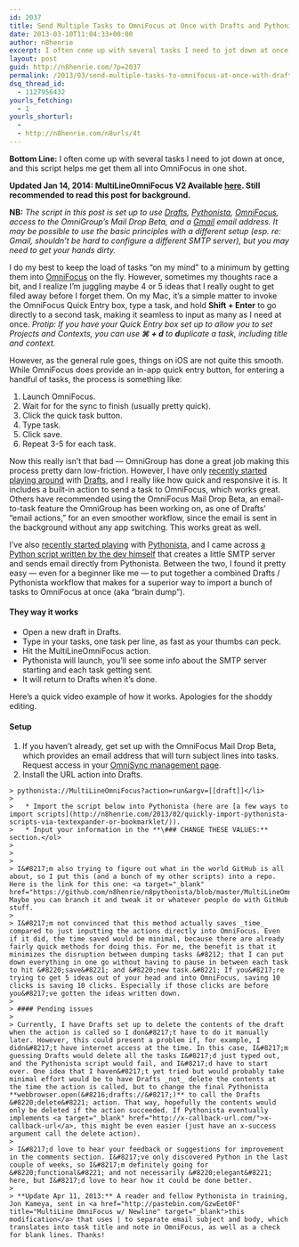 ```yaml
---
id: 2037
title: Send Multiple Tasks to OmniFocus at Once with Drafts and Pythonista
date: 2013-03-10T11:04:33+00:00
author: n8henrie
excerpt: I often come up with several tasks I need to jot down at once, and this script helps me get them all into OmniFocus in one shot.
layout: post
guid: http://n8henrie.com/?p=2037
permalink: /2013/03/send-multiple-tasks-to-omnifocus-at-once-with-drafts-and-pythonista/
dsq_thread_id:
  - 1127956432
yourls_fetching:
  - 1
yourls_shorturl:
  - 
  - http://n8henrie.com/n8urls/4t
---
```

**Bottom Line:** I often come up with several tasks I need to jot down at once, and this script helps me get them all into OmniFocus in one shot. <!--more-->

**Updated Jan 14, 2014: MultiLineOmniFocus V2 Available [here](http://n8henrie.com/2014/01/multilineomnifocus-v2-improved-launch-center-pro-and-callback-support-3/). Still recommended to read this post for background.**

**NB:** _The script in this post is set up to use <a target="_blank" href="https://itunes.apple.com/us/app/drafts/id502385074?mt=8&#038;at=10l5H6" title="Drafts on iTunes">Drafts</a>, <a target="_blank" href="https://itunes.apple.com/us/app/pythonista/id528579881?mt=8&#038;at=10l5H6" title="Pythonista on iTunes">Pythonista</a>, <a target="_blank" href="https://itunes.apple.com/us/app/omnifocus-2-for-iphone/id690305341?mt=8&at=10l5H6" title="OmniFocus iPhone on iTunes">OmniFocus</a>, access to the OmniGroup&#8217;s Mail Drop Beta, and a <a target="_blank" href="http://gmail.com">Gmail</a> email address. It may be possible to use the basic principles with a different setup (esp. re: Gmail, shouldn&#8217;t be hard to configure a different SMTP server), but you may need to get your hands dirty._

I do my best to keep the load of tasks &#8220;on my mind&#8221; to a minimum by getting them into <a target="_blank" href="https://itunes.apple.com/us/app/omnifocus/id402835630?mt=12&#038;at=10l5H6" title="OmniFocus at Mac App Store">OmniFocus</a> on the fly. However, sometimes my thoughts race a bit, and I realize I&#8217;m juggling maybe 4 or 5 ideas that I really ought to get filed away before I forget them. On my Mac, it&#8217;s a simple matter to invoke the OmniFocus Quick Entry box, type a task, and hold **Shift + Enter** to go directly to a second task, making it seamless to input as many as I need at once. _Protip: If you have your Quick Entry box set up to allow you to set Projects and Contexts, you can use **⌘ + d** to **d**uplicate a task, including title and context._

However, as the general rule goes, things on iOS are not quite this smooth. While OmniFocus does provide an in-app quick entry button, for entering a handful of tasks, the process is something like:

  1. Launch OmniFocus.
  2. Wait for for the sync to finish (usually pretty quick).
  3. Click the quick task button.
  4. Type task.
  5. Click save.
  6. Repeat 3-5 for each task.

Now this really isn&#8217;t that bad &#8212; OmniGroup has done a great job making this process pretty darn low-friction. However, I have only [recently started playing around](http://n8henrie.com/tag/drafts/) with <a target="_blank" href="https://itunes.apple.com/us/app/drafts/id502385074?mt=8&#038;at=10l5H6" title="Drafts on the App Store">Drafts</a>, and I really like how quick and responsive it is. It includes a built-in action to send a task to OmniFocus, which works great. Others have recommended using the OmniFocus Mail Drop Beta, an email-to-task feature the OmniGroup has been working on, as one of Drafts&#8217; &#8220;email actions,&#8221; for an even smoother workflow, since the email is sent in the background without any app switching. This works great as well.

I&#8217;ve also [recently started playing](http://n8henrie.com/tag/pythonista/) with <a target="_blank" href="https://itunes.apple.com/us/app/pythonista/id528579881?mt=8&#038;at=10l5H6" title="Pythonista at App Store">Pythonista</a>, and I came across <a target="_blank" href="https://gist.github.com/omz/4073599">a Python script written by the dev himself</a> that creates a little SMTP server and sends email directly from Pythonista. Between the two, I found it pretty easy &#8212; even for a beginner like me &#8212; to put together a combined Drafts / Pythonista workflow that makes for a superior way to import a bunch of tasks to OmniFocus at once (aka &#8220;brain dump&#8221;).

#### They way it works

  * Open a new draft in Drafts. 
  * Type in your tasks, one task per line, as fast as your thumbs can peck.
  * Hit the MultiLineOmniFocus action.
  * Pythonista will launch, you&#8217;ll see some info about the SMTP server starting and each task getting sent.
  * It will return to Drafts when it&#8217;s done.

Here&#8217;s a quick video example of how it works. Apologies for the shoddy editing.



#### Setup

  1. If you haven&#8217;t already, get set up with the OmniFocus Mail Drop Beta, which provides an email address that will turn subject lines into tasks. Request access in your <a target="_blank" href="https://manage.sync.omnigroup.com/" title="Sign up for OmniFocus Mail Drop Beta">OmniSync management page</a>.
  2. Install the URL action into Drafts.
  
    > pythonista://MultiLineOmniFocus?action=run&argv=[[draft]]</li> 
    > 
    >   * Import the script below into Pythonista (here are [a few ways to import scripts](http://n8henrie.com/2013/02/quickly-import-pythonista-scripts-via-textexpander-or-bookmarklet/)).
    >   * Input your information in the **\### CHANGE THESE VALUES:** section.</ol> 
    > 
    > 
    > 
    > I&#8217;m also trying to figure out what in the world GitHub is all about, so I put this (and a bunch of my other scripts) into a repo. Here is the link for this one: <a target="_blank" href="https://github.com/n8henrie/n8pythonista/blob/master/MultiLineOmniFocus.py">https://github.com/n8henrie/fromPastebin/blob/master/MultiLineOmniFocus.py</a>. Maybe you can branch it and tweak it or whatever people do with GitHub stuff.
    > 
    > I&#8217;m not convinced that this method actually saves _time_ compared to just inputting the actions directly into OmniFocus. Even if it did, the time saved would be minimal, because there are already fairly quick methods for doing this. For me, the benefit is that it minimizes the disruption between dumping tasks &#8212; that I can put down everything in one go without having to pause in between each task to hit &#8220;save&#8221; and &#8220;new task.&#8221; If you&#8217;re trying to get 5 ideas out of your head and into OmniFocus, saving 10 clicks is saving 10 clicks. Especially if those clicks are before you&#8217;ve gotten the ideas written down.
    > 
    > #### Pending issues
    > 
    > Currently, I have Drafts set up to delete the contents of the draft when the action is called so I don&#8217;t have to do it manually later. However, this could present a problem if, for example, I didn&#8217;t have internet access at the time. In this case, I&#8217;m guessing Drafts would delete all the tasks I&#8217;d just typed out, and the Pythonista script would fail, and I&#8217;d have to start over. One idea that I haven&#8217;t yet tried but would probably take minimal effort would be to have Drafts _not_ delete the contents at the time the action is called, but to change the final Pythonista **webbrowser.open(&#8216;drafts://&#8217;)** to call the Drafts &#8220;delete&#8221; action. That way, hopefully the contents would only be deleted if the action succeeded. If Pythonista eventually implements <a target="_blank" href="http://x-callback-url.com/">x-callback-url</a>, this might be even easier (just have an x-success argument call the delete action).
    > 
    > I&#8217;d love to hear your feedback or suggestions for improvement in the comments section. I&#8217;ve only discovered Python in the last couple of weeks, so I&#8217;m definitely going for &#8220;functional&#8221; and not necessarily &#8220;elegant&#8221; here, but I&#8217;d love to hear how it could be done better.
    > 
    > **Update Apr 11, 2013:** A reader and fellow Pythonista in training, Jon Kameya, sent in <a href="http://pastebin.com/GzwEet0F" title="MultiLine OmniFocus w/ Newline" target="_blank">this modification</a> that uses | to separate email subject and body, which translates into task title and note in OmniFocus, as well as a check for blank lines. Thanks!